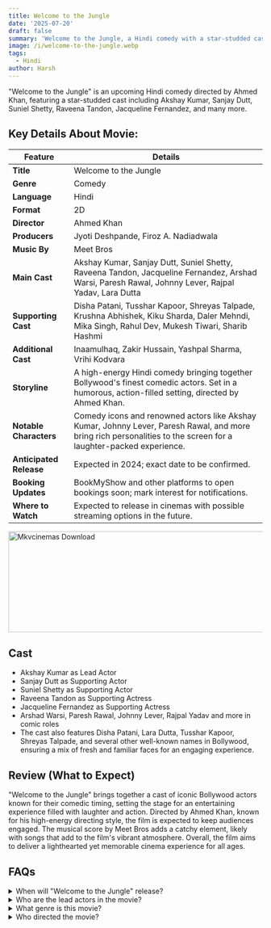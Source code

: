 ```yaml
---
title: Welcome to the Jungle
date: '2025-07-20'
draft: false
summary: 'Welcome to the Jungle, a Hindi comedy with a star-studded cast including Akshay Kumar, Sanjay Dutt, and Raveena Tandon. Directed by Ahmed Khan, this movie promises a thrilling blend of humor and action.'
image: /i/welcome-to-the-jungle.webp
tags:
  - Hindi
author: Harsh
---
```


"Welcome to the Jungle" is an upcoming Hindi comedy directed by Ahmed Khan, featuring a star-studded cast including Akshay Kumar, Sanjay Dutt, Suniel Shetty, Raveena Tandon, Jacqueline Fernandez, and many more.

## Key Details About Movie:

| **Feature**             | **Details**                                                                                                                                                       |
| ----------------------- | ----------------------------------------------------------------------------------------------------------------------------------------------------------------- |
| **Title**               | Welcome to the Jungle                                                                                                                                             |
| **Genre**               | Comedy                                                                                                                                                            |
| **Language**            | Hindi                                                                                                                                                             |
| **Format**              | 2D                                                                                                                                                                |
| **Director**            | Ahmed Khan                                                                                                                                                        |
| **Producers**           | Jyoti Deshpande, Firoz A. Nadiadwala                                                                                                                              |
| **Music By**            | Meet Bros                                                                                                                                                         |
| **Main Cast**           | Akshay Kumar, Sanjay Dutt, Suniel Shetty, Raveena Tandon, Jacqueline Fernandez, Arshad Warsi, Paresh Rawal, Johnny Lever, Rajpal Yadav, Lara Dutta                |
| **Supporting Cast**     | Disha Patani, Tusshar Kapoor, Shreyas Talpade, Krushna Abhishek, Kiku Sharda, Daler Mehndi, Mika Singh, Rahul Dev, Mukesh Tiwari, Sharib Hashmi                   |
| **Additional Cast**     | Inaamulhaq, Zakir Hussain, Yashpal Sharma, Vrihi Kodvara                                                                                                          |
| **Storyline**           | A high-energy Hindi comedy bringing together Bollywood's finest comedic actors. Set in a humorous, action-filled setting, directed by Ahmed Khan.                 |
| **Notable Characters**  | Comedy icons and renowned actors like Akshay Kumar, Johnny Lever, Paresh Rawal, and more bring rich personalities to the screen for a laughter-packed experience. |
| **Anticipated Release** | Expected in 2024; exact date to be confirmed.                                                                                                                     |
| **Booking Updates**     | BookMyShow and other platforms to open bookings soon; mark interest for notifications.                                                                            |
| **Where to Watch**      | Expected to release in cinemas with possible streaming options in the future.                                                                                     |

<a href="https://mkvcinemas.buzz/bookmarks-list">
  <img src="/mkvcinemas-btn.webp" alt="Mkvcinemas Download" width="600" height="200" loading="lazy">
</a>

## Cast

- Akshay Kumar as Lead Actor
- Sanjay Dutt as Supporting Actor
- Suniel Shetty as Supporting Actor
- Raveena Tandon as Supporting Actress
- Jacqueline Fernandez as Supporting Actress
- Arshad Warsi, Paresh Rawal, Johnny Lever, Rajpal Yadav and more in comic roles
- The cast also features Disha Patani, Lara Dutta, Tusshar Kapoor, Shreyas Talpade, and several other well-known names in Bollywood, ensuring a mix of fresh and familiar faces for an engaging experience.

## Review (What to Expect)

"Welcome to the Jungle" brings together a cast of iconic Bollywood actors known for their comedic timing, setting the stage for an entertaining experience filled with laughter and action. Directed by Ahmed Khan, known for his high-energy directing style, the film is expected to keep audiences engaged. The musical score by Meet Bros adds a catchy element, likely with songs that add to the film's vibrant atmosphere. Overall, the film aims to deliver a lighthearted yet memorable cinema experience for all ages.

<!-- ## Trailer -->

<!-- <iframe width="100%" height="380" src="https://www.youtube.com/embed/RKZJtoFoaQg?si=lQyogWrIXd94EcMW" title={title} frameborder="0" allow="accelerometer; autoplay; clipboard-write; encrypted-media; gyroscope; picture-in-picture; web-share" referrerpolicy="strict-origin-when-cross-origin" allowfullscreen loading="lazy"></iframe> -->

## FAQs

<details>
  <summary>When will "Welcome to the Jungle" release?</summary>
  <p>The release date is yet to be confirmed. Stay tuned for updates on bookings!</p>
</details>

<details>
  <summary>Who are the lead actors in the movie?</summary>
  <p>Akshay Kumar, Sanjay Dutt, and Suniel Shetty are among the prominent leads.</p>
</details>

<details>
  <summary>What genre is this movie?</summary>
  <p>"Welcome to the Jungle" is a Hindi comedy.</p>
</details>

<details>
  <summary>Who directed the movie?</summary>
  <p>Ahmed Khan directed the film.</p>
</details>
